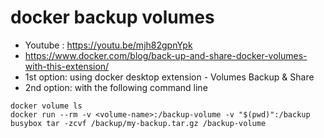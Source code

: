 # docker backup volumes

- Youtube : https://youtu.be/mjh82gpnYpk
- https://www.docker.com/blog/back-up-and-share-docker-volumes-with-this-extension/
- 1st option: using docker desktop extension - Volumes Backup & Share
- 2nd option: with the following command line

```
docker volume ls
docker run --rm -v <volume-name>:/backup-volume -v "$(pwd)":/backup busybox tar -zcvf /backup/my-backup.tar.gz /backup-volume
```